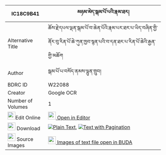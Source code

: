 |IC18C9B41|མཉམ་མེད་སྒམ་པོ་པའི་རྣམ་ཐར། 
| --- | --- 
|Alternative Title |ཆོས་རྗེ་དཔལ་ལྡན་སྒམ་པོ་བ་ཆེན་པོའི་རྣམ་པར་ཐར་པ་ཡིད་བཞིན་གྱི་ནོར་བུ་རིན་པོ་ཆེ་ཀུན་ཁྱབ་སྙན་པའི་བ་དན་ཐར་པ་རིན་པོ་ཆེའི་རྒྱན་གྱི་མཆོག
|Author| སྒམ་པོ་པ་བསོད་ནམས་ལྷུན་གྲུབ།
|BDRC ID | W22088
|Creator | Google OCR
|Number of Volumes| 1
|<img width="25" src="https://img.icons8.com/color/25/000000/edit-property.png">Edit Online| [<img width="25" src="https://avatars.githubusercontent.com/u/45091458?s=200&v=4"> Open in Editor](http://editor.openpecha.org/IC18C9B41)
|<img width="25" src="https://img.icons8.com/fluent/48/000000/download-2.png"/>  Download | [![](https://img.icons8.com/color/20/000000/txt.png)Plain Text](https://github.com/Openpecha/IC18C9B41/releases/download/v1/nyamme_gampopa_i_namtar_plain_IC18C9B41.zip), [![](https://img.icons8.com/color/20/000000/txt.png)Text with Pagination](https://github.com/Openpecha/IC18C9B41/releases/download/v1/nyamme_gampopa_i_namtar_pages_IC18C9B41.zip)
|<img width="25" src="https://img.icons8.com/plasticine/100/000000/pictures-folder.png"/>  Source Images | [<img width="25" src="https://library.bdrc.io/icons/BUDA-small.svg"> Images of text file open in BUDA](https://library.bdrc.io/show/bdr:W22088)